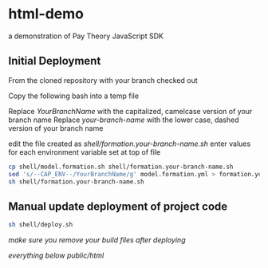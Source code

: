 # html-demo
a demonstration of Pay Theory JavaScript SDK

## Initial Deployment

From the cloned repository with your branch checked out

Copy the following bash into a temp file

Replace *YourBranchName* with the capitalized, camelcase version of your branch name
Replace *your-branch-name* with the lower case, dashed version of your branch name

edit the file created as *shell/formation.your-branch-name.sh*
enter values for each environment variable set at top of file

```bash
cp shell/model.formation.sh shell/formation.your-branch-name.sh
sed 's/--CAP_ENV--/YourBranchName/g' model.formation.yml > formation.your-branch-name.yml
sh shell/formation.your-branch-name.sh
```

## Manual update deployment of project code

```bash
sh shell/deploy.sh
```
_make sure you remove your build files after deploying_

_everything below public/html_